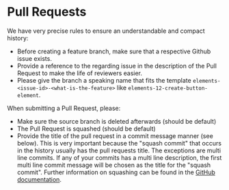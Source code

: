 # Pull Requests

We have very precise rules to ensure an understandable and compact history:
- Before creating a feature branch, make sure that a respective Github issue exists. 
- Provide a reference to the regarding issue in the description of the Pull Request to make the life of reviewers easier.
- Please give the branch a speaking name that fits the template `elements-<issue-id>-<what-is-the-feature>` like `elements-12-create-button-element`.

When submitting a Pull Request, please:

- Make sure the source branch is deleted afterwards (should be default)
- The Pull Request is squashed (should be default)
- Provide the title of the pull request in a commit message manner (see below). This is very important because the "squash commit" that occurs in the history usually has the pull requests title. The exceptions are multi line commits. If any of your commits has a multi line description, the first multi line commit message will be chosen as the title for the "squash commit". Further information on squashing can be found in the [GitHub documentation](https://docs.github.com/en/github/collaborating-with-issues-and-pull-requests/about-pull-request-merges#squash-and-merge-your-pull-request-commits).
